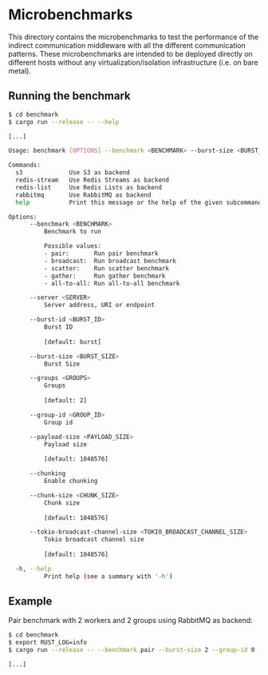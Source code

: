 # Microbenchmarks

This directory contains the microbenchmarks to test the performance of the indirect communication middleware with all the different communication patterns. These microbenchmarks are intended to be deployed directly on different hosts without any virtualization/isolation infrastructure (i.e. on bare metal). 

## Running the benchmark

```bash
$ cd benchmark
$ cargo run --release -- --help

[...]

Usage: benchmark [OPTIONS] --benchmark <BENCHMARK> --burst-size <BURST_SIZE> --group-id <GROUP_ID> <COMMAND>

Commands:
  s3             Use S3 as backend
  redis-stream   Use Redis Streams as backend
  redis-list     Use Redis Lists as backend
  rabbitmq       Use RabbitMQ as backend
  help           Print this message or the help of the given subcommand(s)

Options:
      --benchmark <BENCHMARK>
          Benchmark to run

          Possible values:
          - pair:       Run pair benchmark
          - broadcast:  Run broadcast benchmark
          - scatter:    Run scatter benchmark
          - gather:     Run gather benchmark
          - all-to-all: Run all-to-all benchmark

      --server <SERVER>
          Server address, URI or endpoint

      --burst-id <BURST_ID>
          Burst ID
          
          [default: burst]

      --burst-size <BURST_SIZE>
          Burst Size

      --groups <GROUPS>
          Groups
          
          [default: 2]

      --group-id <GROUP_ID>
          Group id

      --payload-size <PAYLOAD_SIZE>
          Payload size
          
          [default: 1048576]

      --chunking
          Enable chunking

      --chunk-size <CHUNK_SIZE>
          Chunk size
          
          [default: 1048576]

      --tokio-broadcast-channel-size <TOKIO_BROADCAST_CHANNEL_SIZE>
          Tokio broadcast channel size
          
          [default: 1048576]

  -h, --help
          Print help (see a summary with '-h')
```

## Example

Pair benchmark with 2 workers and 2 groups using RabbitMQ as backend:

```bash
$ cd benchmark
$ export RUST_LOG=info
$ cargo run --release -- --benchmark pair --burst-size 2 --group-id 0 --server "amqp://guest:guest@localhost:5672" rabbitmq & cargo run --release -- --benchmark pair --burst-size 2 --group-id 1 --server "amqp://guest:guest@localhost:5672" rabbitmq

[...]
```

